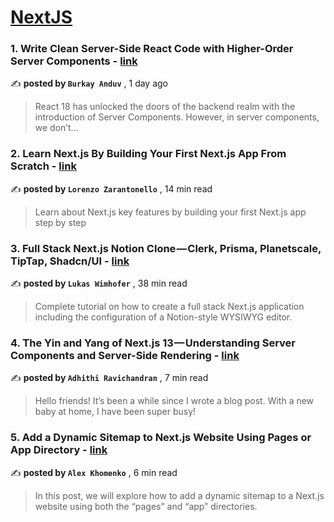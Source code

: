 
<h1><a href=https://medium.com/tag/nextjs/recommended target="_blank" rel="noopener noreferrer">NextJS</a></h1>
<h3>1. Write Clean Server-Side React Code with Higher-Order Server Components - <a href=https://medium.com/@burkayanduv?source=tag_recommended_feed---------0-84----------nextjs----------b0bb1206_5ad2_4b87_bf58_ae8021f8690c------- target="_blank" rel="noopener noreferrer">link</a></h3>

✍️ **posted by `Burkay Anduv`** <date> , 1 day ago</date>

<blockquote>React 18 has unlocked the doors of the backend realm with the introduction of Server Components. However, in server components, we don’t…</blockquote>

<h3>2. Learn Next.js By Building Your First Next.js App From Scratch - <a href=https://medium.com/@lorenzozar?source=tag_recommended_feed---------1-107----------nextjs----------b0bb1206_5ad2_4b87_bf58_ae8021f8690c------- target="_blank" rel="noopener noreferrer">link</a></h3>

✍️ **posted by `Lorenzo Zarantonello`** <date> , 14 min read</date>

<blockquote>Learn about Next.js key features by building your first Next.js app step by step</blockquote>

<h3>3. Full Stack Next.js Notion Clone — Clerk, Prisma, Planetscale, TipTap, Shadcn/UI - <a href=https://medium.com/@wimluk?source=tag_recommended_feed---------2-85----------nextjs----------b0bb1206_5ad2_4b87_bf58_ae8021f8690c------- target="_blank" rel="noopener noreferrer">link</a></h3>

✍️ **posted by `Lukas Wimhofer`** <date> , 38 min read</date>

<blockquote>Complete tutorial on how to create a full stack Next.js application including the configuration of a Notion-style WYSIWYG editor.</blockquote>

<h3>4. The Yin and Yang of Next.js 13 — Understanding Server Components and Server-Side Rendering - <a href=https://medium.com/@adhithiravi?source=tag_recommended_feed---------3-84----------nextjs----------b0bb1206_5ad2_4b87_bf58_ae8021f8690c------- target="_blank" rel="noopener noreferrer">link</a></h3>

✍️ **posted by `Adhithi Ravichandran`** <date> , 7 min read</date>

<blockquote>Hello friends! It’s been a while since I wrote a blog post. With a new baby at home, I have been super busy!</blockquote>

<h3>5. Add a Dynamic Sitemap to Next.js Website Using Pages or App Directory - <a href=https://medium.com/@alexkhomenko?source=tag_recommended_feed---------4-107----------nextjs----------b0bb1206_5ad2_4b87_bf58_ae8021f8690c------- target="_blank" rel="noopener noreferrer">link</a></h3>

✍️ **posted by `Alex Khomenko`** <date> , 6 min read</date>

<blockquote>In this post, we will explore how to add a dynamic sitemap to a Next.js website using both the “pages” and “app” directories.</blockquote>

